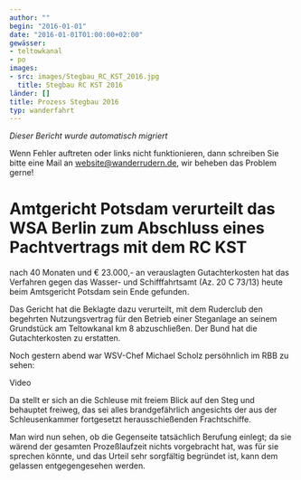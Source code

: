 ```yaml
---
author: ""
begin: "2016-01-01"
date: "2016-01-01T01:00:00+02:00"
gewässer:
- teltowkanal
- po
images:
- src: images/Stegbau_RC_KST_2016.jpg
  title: Stegbau RC KST 2016
länder: []
title: Prozess Stegbau 2016
typ: wanderfahrt
---
```



*Dieser Bericht wurde automatisch migriert*

Wenn Fehler auftreten oder links nicht funktionieren, dann schreiben Sie bitte eine Mail an website@wanderrudern.de, wir beheben das Problem gerne!



# Amtgericht Potsdam verurteilt das WSA Berlin zum Abschluss eines Pachtvertrags mit dem RC KST


nach 40 Monaten und € 23.000,- an verauslagten Gutachterkosten hat das Verfahren gegen das Wasser- und Schifffahrtsamt (Az. 20 C 73/13) heute beim Amtsgericht Potsdam sein Ende gefunden.

Das Gericht hat die Beklagte dazu verurteilt, mit dem Ruderclub den begehrten Nutzungsvertrag für den Betrieb einer Steganlage an seinem Grundstück am Teltowkanal km 8 abzuschließen. Der Bund hat die Gutachterkosten zu erstatten.

Noch gestern abend war WSV-Chef Michael Scholz persöhnlich im RBB zu sehen:

Video

Da stellt er sich an die Schleuse mit freiem Blick auf den Steg und behauptet freiweg, das sei alles brandgefährlich angesichts der aus der Schleusenkammer fortgesetzt herausschießenden Frachtschiffe.

Man wird nun sehen, ob die Gegenseite tatsächlich Berufung einlegt; da sie wärend der gesamten Prozeßlaufzeit nichts vorgebracht hat, was für sie sprechen könnte, und das Urteil sehr sorgfältig begründet ist, kann dem gelassen entgegengesehen werden.